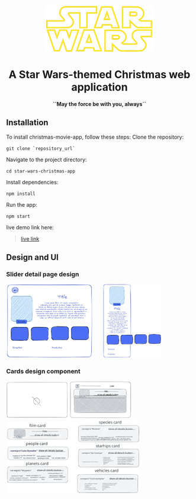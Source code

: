 <div align="center">
<br/>
<a href="https://the-christmas-star-wars.netlify.app">
<img src="src/assets/images/png/logo-rm-bg.png"
height="128"
alt="Lefine logo"
style="border-radius:10px;"
/>
</a>
<p><b><h1>A Star Wars-themed Christmas web application</h1></b></p>
<p><h4>``May the force be with you, always``</h4></p>
</div>

## Installation

To install christmas-movie-app, follow these steps:
Clone the repository:

```
git clone `repository_url`
```

Navigate to the project directory:

```
cd star-wars-christmas-app
```

Install dependencies:

```
npm install
```

Run the app:

```
npm start
```

live demo link here:
> [live link](https://the-christmas-star-wars.netlify.app/)

## Design and UI

### Slider detail page design

<img src="./src/assets/images/png/doc/details-desktop-draw.png" height="200"/>&nbsp;&nbsp;&nbsp;&nbsp;&nbsp;&nbsp;
<img src="./src/assets/images/png/doc/details-mobile-draw.png" height="200"/><br/>

### Cards design component

<img src="./src/assets/images/png/doc/card.svg" height="100"/>
<img src="./src/assets/images/png/doc/cards-draft-draw.svg" height="200"/>
